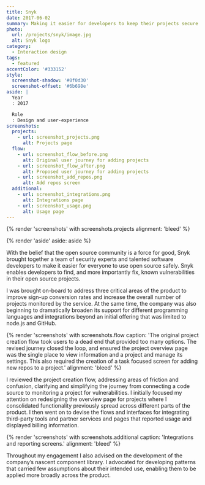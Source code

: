 ```yaml
---
title: Snyk
date: 2017-06-02
summary: Making it easier for developers to keep their projects secure and vulnerability free.
photo:
  url: /projects/snyk/image.jpg
  alt: Snyk logo
category:
  - Interaction design
tags:
  - featured
accentColor: '#333152'
style:
  screenshot-shadow: '#0f0d30'
  screenshot-offset: '#6b698e'
aside: |
  Year
  : 2017

  Role
  : Design and user-experience
screenshots:
  projects:
    - url: screenshot_projects.png
      alt: Projects page
  flow:
    - url: screenshot_flow_before.png
      alt: Original user journey for adding projects
    - url: screenshot_flow_after.png
      alt: Proposed user journey for adding projects
    - url: screenshot_add_repos.png
      alt: Add repos screen
  additional:
    - url: screenshot_integrations.png
      alt: Integrations page
    - url: screenshot_usage.png
      alt: Usage page
---
```

{% render 'screenshots' with screenshots.projects
  alignment: 'bleed'
%}

{% render 'aside'
  aside: aside
%}

With the belief that the open source community is a force for good, Snyk brought together a team of security experts and talented software developers to make it easier for everyone to use open source safely. Snyk enables developers to find, and more importantly fix, known vulnerabilities in their open source projects.

I was brought on-board to address three critical areas of the product to improve sign-up conversion rates and increase the overall number of projects monitored by the service. At the same time, the company was also beginning to dramatically broaden its support for different programming languages and integrations beyond an initial offering that was limited to node.js and GitHub.

{% render 'screenshots' with screenshots.flow
  caption: 'The original project creation flow took users to a dead end that provided too many options. The revised journey closed the loop, and ensured the project overview page was the single place to view information and a project and manage its settings. This also required the creation of a task focused screen for adding new repos to a project.'
  alignment: 'bleed'
%}

I reviewed the project creation flow, addressing areas of friction and confusion, clarifying and simplifying the journey from connecting a code source to monitoring a project for vulnerabilities. I initially focused my attention on redesigning the overview page for projects where I consolidated functionality previously spread across different parts of the product. I then went on to devise the flows and interfaces for integrating third-party tools and partner services and pages that reported usage and displayed billing information.

{% render 'screenshots' with screenshots.additional
  caption: 'Integrations and reporting screens.'
  alignment: 'bleed'
%}

Throughout my engagement I also advised on the development of the company’s nascent component library. I advocated for developing patterns that carried few assumptions about their intended use, enabling them to be applied more broadly across the product.
